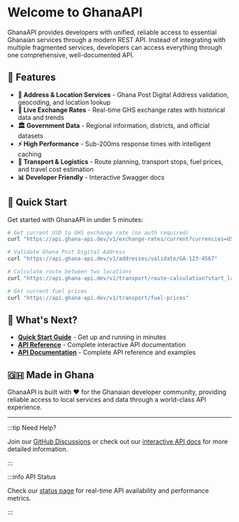 # Welcome to GhanaAPI

GhanaAPI provides developers with unified, reliable access to essential Ghanaian services through a modern REST API. Instead of integrating with multiple fragmented services, developers can access everything through one comprehensive, well-documented API.

## 🌟 Features

- **📍 Address & Location Services** - Ghana Post Digital Address validation, geocoding, and location lookup
- **💱 Live Exchange Rates** - Real-time GHS exchange rates with historical data and trends
- **🏛️ Government Data** - Regional information, districts, and official datasets
- **⚡ High Performance** - Sub-200ms response times with intelligent caching
- **🚗 Transport & Logistics** - Route planning, transport stops, fuel prices, and travel cost estimation
- **📊 Developer Friendly** - Interactive Swagger docs

## 🚀 Quick Start

Get started with GhanaAPI in under 5 minutes:

```bash
# Get current USD to GHS exchange rate (no auth required)
curl "https://api.ghana-api.dev/v1/exchange-rates/current?currencies=USD"

# Validate Ghana Post Digital Address
curl "https://api.ghana-api.dev/v1/addresses/validate/GA-123-4567"

# Calculate route between two locations
curl "https://api.ghana-api.dev/v1/transport/route-calculation?start_lat=5.6037&start_lng=-0.187&end_lat=6.6885&end_lng=-1.6244"

# Get current fuel prices
curl "https://api.ghana-api.dev/v1/transport/fuel-prices"
```

## 📖 What's Next?

- **[Quick Start Guide](./getting-started/quick-start)** - Get up and running in minutes
- **[API Reference](https://api.ghana-api.dev/docs)** - Complete interactive API documentation
- **[API Documentation](./api/overview)** - Complete API reference and examples

## 🇬🇭 Made in Ghana

GhanaAPI is built with ❤️ for the Ghanaian developer community, providing reliable access to local services and data through a world-class API experience.

---

:::tip Need Help?

Join our [GitHub Discussions](https://github.com/teebhagg/GhanaAPI/discussions) or check out our [interactive API docs](https://api.ghana-api.dev/docs) for more detailed information.

:::

:::info API Status

Check our [status page](https://status.ghana-api.dev) for real-time API availability and performance metrics.

:::
